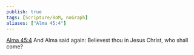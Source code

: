 ```yaml
---
publish: true
tags: [Scripture/BoM, noGraph]
aliases: ["Alma 45:4"]
---
```

[Alma 45:4](https://churchofjesuschrist.org/study/scriptures/bofm/alma/45?lang=eng&id=p4#p4) And Alma said again: Believest thou in Jesus Christ, who shall come?
